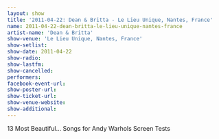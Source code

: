 ```yaml
---
layout: show
title: '2011-04-22: Dean & Britta - Le Lieu Unique, Nantes, France'
name: 2011-04-22-dean-britta-le-lieu-unique-nantes-france
artist-name: 'Dean & Britta'
show-venue: 'Le Lieu Unique, Nantes, France'
show-setlist: 
show-date: 2011-04-22
show-radio: 
show-lastfm: 
show-cancelled: 
performers: 
facebook-event-url: 
show-poster-url: 
show-ticket-url: 
show-venue-website: 
show-additional: 
---
```


13 Most Beautiful... Songs for Andy Warhols Screen Tests